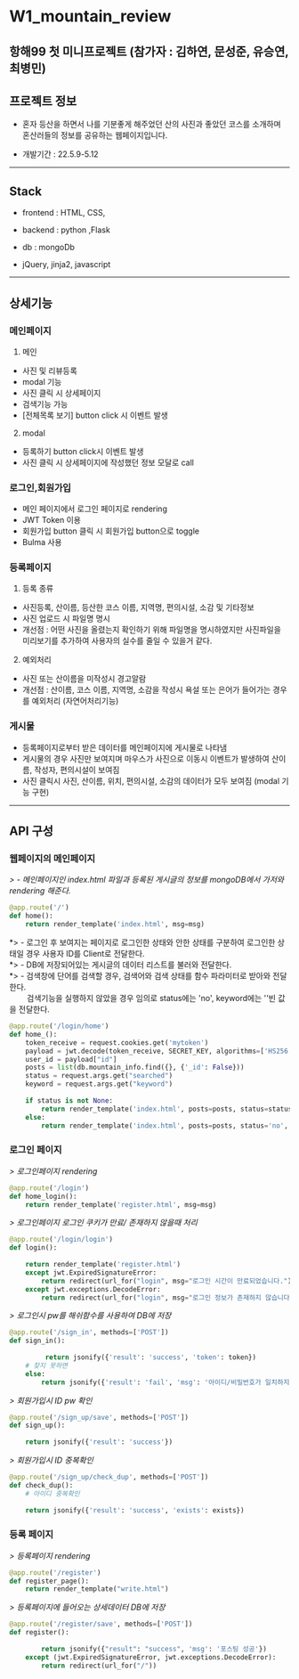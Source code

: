 # W1_mountain_review

## 항해99 첫 미니프로젝트 (참가자 : 김하연, 문성준, 유승연, 최병민)


## 프로젝트 정보

 - 혼자 등산을 하면서 나를 기분좋게 해주었던 산의 사진과 좋았던 코스를 소개하며 혼산러들의 정보를 공유하는 웹페이지입니다.

 - 개발기간 : 22.5.9-5.12
---
## Stack

 - frontend : HTML, CSS,

 - backend : python ,Flask

 - db : mongoDb

 - jQuery, jinja2, javascript
---
## 상세기능
### 메인페이지
1. 메인
 - 사진 및 리뷰등록
 - modal 기능 
 - 사진 클릭 시 상세페이지
 - 검색기능 가능
 - [전체목록 보기] button click 시 이벤트 발생 
2. modal 
 - 등록하기 button click시 이벤트 발생
 - 사진 클릭 시 상세페이지에 작성했던 정보 모달로 call

### 로그인,회원가입

 - 메인 페이지에서 로그인 페이지로 rendering 
 - JWT Token 이용 
 - 회원가입 button 클릭 시 회원가입 button으로 toggle 
 - Bulma 사용

### 등록페이지
1. 등록 종류
 - 사진등록, 산이름, 등산한 코스 이름, 지역명, 편의시설, 소감 및 기타정보
 - 사진 업로드 시 파일명 명시
 - 개선점 : 어떤 사진을 올렸는지 확인하기 위해 파일명을 명시하였지만 사진파일을 미리보기를 추가하여 사용자의 실수를 줄일 수 있을거 같다.
2. 예외처리
 - 사진 또는 산이름을 미작성시 경고알람
 - 개선점 : 산이름, 코스 이름, 지역명, 소감을 작성시 욕설 또는 은어가 들어가는 경우를 예외처리 (자연어처리기능) 

### 게시물

 - 등록페이지로부터 받은 데이터를 메인페이지에 게시물로 나타냄
 - 게시물의 경우 사진만 보여지며 마우스가 사진으로 이동시 이벤트가 발생하여 산이름, 작성자, 편의시설이 보여짐
 - 사진 클릭시 사진, 산이름, 위치, 편의시설, 소감의 데이터가 모두 보여짐 (modal 기능 구현)
---
 
## API 구성

### 웹페이지의 메인페이지

*> - 메인페이지인 index.html 파일과 등록된 게시글의 정보를 mongoDB에서 가저와 rendering 해준다.*

```python
@app.route('/')
def home():
    return render_template('index.html', msg=msg) 
```   

*> - 로그인 후 보여지는 페이지로 로그인한 상태와 안한 상태를 구분하여 로그인한 상태일 경우 사용자 ID를 Client로 전달한다.   
*> - DB에 저장되어있는 게시글의 데이터 리스트를 불러와 전달한다. <br>
*> - 검색창에 단어를 검색할 경우, 검색어와 검색 상태를 함수 파라미터로 받아와 전달한다. <br>
&nbsp;&nbsp;&nbsp;&nbsp;&nbsp;&nbsp;&nbsp;&nbsp;검색기능을 실행하지 않았을 경우 임의로 status에는 'no', keyword에는 ''빈 값을 전달한다.

```python
@app.route('/login/home')
def home_():
    token_receive = request.cookies.get('mytoken')
    payload = jwt.decode(token_receive, SECRET_KEY, algorithms=['HS256'])
    user_id = payload["id"]
    posts = list(db.mountain_info.find({}, {'_id': False}))
    status = request.args.get("searched")
    keyword = request.args.get("keyword")
    
    if status is not None:
        return render_template('index.html', posts=posts, status=status, keyword=keyword, user_id=user_id)
    else:
        return render_template('index.html', posts=posts, status='no', keyword='', user_id=user_id)

```


### 로그인 페이지

*> 로그인페이지 rendering*

```python
@app.route('/login')
def home_login():
    return render_template('register.html', msg=msg)
```

*> 로그인페이지 로그인 쿠키가 만료/ 존재하지 않을때 처리*

```python
@app.route('/login/login')
def login():
    
    return render_template('register.html')
    except jwt.ExpiredSignatureError:
        return redirect(url_for("login", msg="로그인 시간이 만료되었습니다."))
    except jwt.exceptions.DecodeError:
        return redirect(url_for("login", msg="로그인 정보가 존재하지 않습니다."))
```

*> 로그인시 pw를 해쉬함수를 사용하여 DB에 저장*

```python
@app.route('/sign_in', methods=['POST'])
def sign_in():
    
         return jsonify({'result': 'success', 'token': token})
    # 찾지 못하면
    else:
        return jsonify({'result': 'fail', 'msg': '아이디/비밀번호가 일치하지 않습니다.'})
```

*> 회원가입시 ID pw 확인*

```python
@app.route('/sign_up/save', methods=['POST'])
def sign_up():
    
    return jsonify({'result': 'success'})
```

*> 회원가입시 ID 중복확인*

```python
@app.route('/sign_up/check_dup', methods=['POST'])
def check_dup():
    # 아이디 중복확인
    
    return jsonify({'result': 'success', 'exists': exists})
```


### 등록 페이지

*> 등록페이지 rendering*

```python
@app.route('/register')
def register_page():
    return render_template("write.html")
```

*> 등록페이지에 들어오는 상세데이터 DB에 저장*

```python
@app.route('/register/save', methods=['POST'])
def register():
    
        return jsonify({"result": "success", 'msg': '포스팅 성공'})
    except (jwt.ExpiredSignatureError, jwt.exceptions.DecodeError):
        return redirect(url_for("/"))
```
